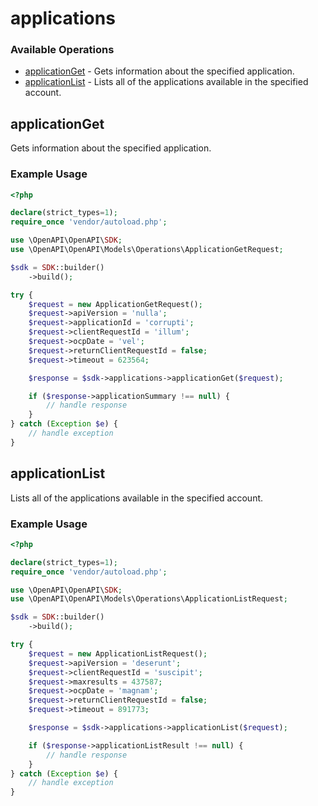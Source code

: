 # applications

### Available Operations

* [applicationGet](#applicationget) - Gets information about the specified application.
* [applicationList](#applicationlist) - Lists all of the applications available in the specified account.

## applicationGet

Gets information about the specified application.

### Example Usage

```php
<?php

declare(strict_types=1);
require_once 'vendor/autoload.php';

use \OpenAPI\OpenAPI\SDK;
use \OpenAPI\OpenAPI\Models\Operations\ApplicationGetRequest;

$sdk = SDK::builder()
    ->build();

try {
    $request = new ApplicationGetRequest();
    $request->apiVersion = 'nulla';
    $request->applicationId = 'corrupti';
    $request->clientRequestId = 'illum';
    $request->ocpDate = 'vel';
    $request->returnClientRequestId = false;
    $request->timeout = 623564;

    $response = $sdk->applications->applicationGet($request);

    if ($response->applicationSummary !== null) {
        // handle response
    }
} catch (Exception $e) {
    // handle exception
}
```

## applicationList

Lists all of the applications available in the specified account.

### Example Usage

```php
<?php

declare(strict_types=1);
require_once 'vendor/autoload.php';

use \OpenAPI\OpenAPI\SDK;
use \OpenAPI\OpenAPI\Models\Operations\ApplicationListRequest;

$sdk = SDK::builder()
    ->build();

try {
    $request = new ApplicationListRequest();
    $request->apiVersion = 'deserunt';
    $request->clientRequestId = 'suscipit';
    $request->maxresults = 437587;
    $request->ocpDate = 'magnam';
    $request->returnClientRequestId = false;
    $request->timeout = 891773;

    $response = $sdk->applications->applicationList($request);

    if ($response->applicationListResult !== null) {
        // handle response
    }
} catch (Exception $e) {
    // handle exception
}
```
